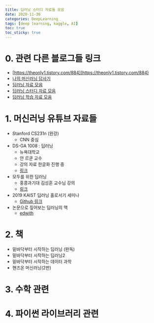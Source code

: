 ```yaml
---
title: 딥러닝 스터디 자료들 모음
date: 2020-11-30
categories: DeepLearning
tags: [deep learning, kaggle, AI]
toc: true
toc_sticky: true
---
```

# 0. 관련 다른 블로그들 링크
- [https://theonly1.tistory.com/884](https://theonly1.tistory.com/884)
- [나의 머신러닝 답사기](https://medium.com/@sunwoopark/%EB%82%98%EC%9D%98-%EB%A8%B8%EC%8B%A0%EB%9F%AC%EB%8B%9D-%EB%8B%B5%EC%82%AC%EA%B8%B0-9db6817201e3)
- [딥러닝 자료 모음](https://blog.naver.com/PostView.nhn?blogId=xinfra&logNo=221370566415)
- [딥러닝 스터디 자료 모음](https://bbongcol.github.io/deep-learning-bookmarks/)
- [딥러닝 학습 자료 모음](https://github.com/jwkcp/deeplearning)

# 1. 머신러닝 유튜브 자료들

- Stanford CS231n (완강)
  - CNN 중심
- DS-GA 1008 : 딥러닝
  - 뉴욕대학교
  - 얀 르쿤 교수
  - 강의 자료 한글화 진행 중
  - [링크](https://atcold.github.io/pytorch-Deep-Learning/ko/)
- 모두를 위한 딥러닝
  - 홍콩과기대 김성훈 교수님 강의
  - [링크](https://www.youtube.com/channel/UCC76Jmsg6SAjdvphzGSJMBQ/about)
- 2019 KAIST 딥러닝 홀로서기 세미나
  - [Github 링크](https://github.com/heartcored98/Standalone-DeepLearning)
- 논문으로 짚어보는 딥러닝의 맥
  - [edwith](https://www.edwith.org/deeplearningchoi)


# 2. 책

- 밑바닥부터 시작하는 딥러닝 (완독)
- 밑바닥부터 시작하는 딥러닝2
- 밑바닥부터 시작하는 데이터 과학
- 핸즈온 머신러닝(2판)


# 3. 수학 관련


# 4. 파이썬 라이브러리 관련